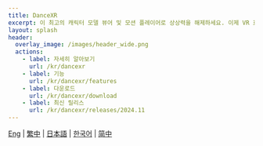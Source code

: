```yaml
---
title: DanceXR
excerpt: 이 최고의 캐릭터 모델 뷰어 및 모션 플레이어로 상상력을 해제하세요. 이제 VR 호환성을 갖추고 PC, Mac 및 Android에서 사용할 수 있습니다. 창의력을 발휘하고 캐릭터를 이전보다 생생하게 만들어 보세요!
layout: splash
header:
  overlay_image: /images/header_wide.png
  actions: 
    - label: 자세히 알아보기
      url: /kr/dancexr
    - label: 기능
      url: /kr/dancexr/features
    - label: 다운로드
      url: /kr/dancexr/download
    - label: 최신 릴리스
      url: /kr/dancexr/releases/2024.11
---
```


[Eng](/dancexr) | [繁中](/tw/dancexr) | [日本語](/jp/dancexr) | [한국어](/kr/dancexr) | [简中](/zh/dancexr)